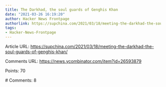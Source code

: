 ```yaml
---
title: The Darkhad, the soul guards of Genghis Khan
date: "2021-03-26 16:19:20"
author: Hacker News Frontpage
authorlink: https://supchina.com/2021/03/18/meeting-the-darkhad-the-soul-guards-of-genghis-khan/
tags:
- Hacker-News-Frontpage
---
```


<p>Article URL: <a href="https://supchina.com/2021/03/18/meeting-the-darkhad-the-soul-guards-of-genghis-khan/">https://supchina.com/2021/03/18/meeting-the-darkhad-the-soul-guards-of-genghis-khan/</a></p>
<p>Comments URL: <a href="https://news.ycombinator.com/item?id=26593879">https://news.ycombinator.com/item?id=26593879</a></p>
<p>Points: 70</p>
<p># Comments: 8</p>
